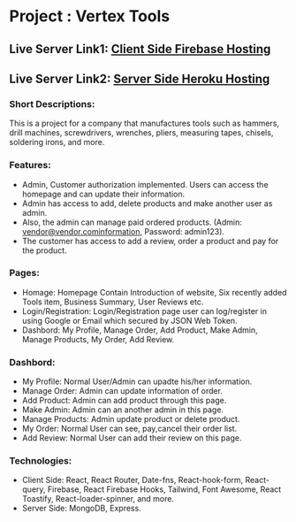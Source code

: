 # Project : Vertex Tools

## Live Server Link1: [Client Side Firebase Hosting](https://vertex-tools.web.app/)
## Live Server Link2: [Server Side Heroku Hosting](https://vertex-tools.herokuapp.com/)

### Short Descriptions:
This is a project for a company that manufactures tools such as hammers, drill machines, screwdrivers, wrenches, pliers, measuring tapes, chisels, soldering irons, and more.

### Features:
* Admin, Customer authorization implemented. Users can access the homepage and can update their information.
* Admin has access to add, delete products and make another user as admin.
* Also, the admin can manage paid ordered products. (Admin: vendor@vendor.cominformation, Password: admin123).
* The customer has access to add a review, order a product and pay for the product.

### Pages:
* Homage: Homepage Contain Introduction of website, Six recently added Tools item, Business Summary, User Reviews etc.
* Login/Registration: Login/Registration page user can log/register in using Google or Email which secured by JSON Web Token.
* Dashbord: My Profile, Manage Order, Add Product, Make Admin, Manage Products, My Order, Add Review.

### Dashbord:
* My Profile: Normal User/Admin can upadte his/her information.
* Manage Order: Admin can update information of order.
* Add Product: Admin can add product through this page.
* Make Admin: Admin can an another admin in this page.
* Manage Products: Admin update product or delete product.
* My Order: Normal User can see, pay,cancel their order list.
* Add Review: Normal User can add their review on this page.

### Technologies:
* Client Side: React, React Router, Date-fns, React-hook-form, React-query, Firebase, React Firebase Hooks, Tailwind, Font Awesome, React Toastify, React-loader-spinner, and more.
* Server Side: MongoDB, Express.

